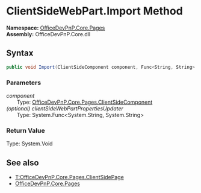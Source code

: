 # ClientSideWebPart.Import Method  
  

**Namespace:** [OfficeDevPnP.Core.Pages](OfficeDevPnP.Core.Pages.md)  
**Assembly:** OfficeDevPnP.Core.dll  
## Syntax
```C#
public void Import(ClientSideComponent component, Func<String, String> clientSideWebPartPropertiesUpdater)
```
### Parameters
*component*  
&emsp;&emsp;Type: [OfficeDevPnP.Core.Pages.ClientSideComponent](OfficeDevPnP.Core.Pages.ClientSideComponent.md)  
*(optional) clientSideWebPartPropertiesUpdater*  
&emsp;&emsp;Type: System.Func<System.String, System.String>  
### Return Value
Type: System.Void  

## See also
- [T:OfficeDevPnP.Core.Pages.ClientSidePage](T:OfficeDevPnP.Core.Pages.ClientSidePage.md)
- [OfficeDevPnP.Core.Pages](OfficeDevPnP.Core.Pages.md)
